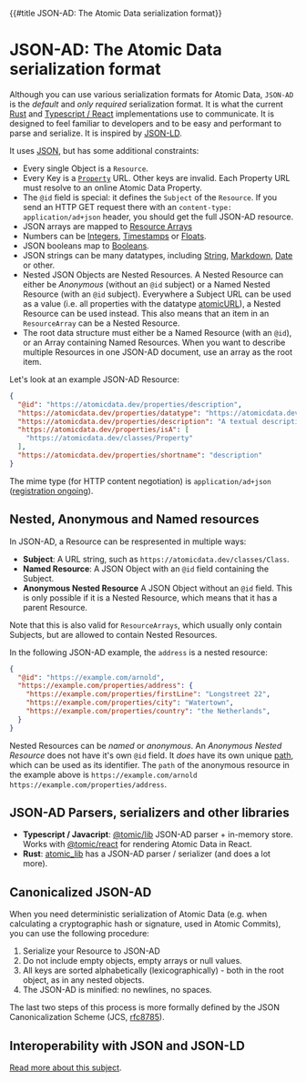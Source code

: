 {{#title JSON-AD: The Atomic Data serialization format}}
# JSON-AD: The Atomic Data serialization format

Although you can use various serialization formats for Atomic Data, `JSON-AD` is the _default_ and _only required_ serialization format.
It is what the current [Rust](https://github.com/joepio/atomic) and [Typescript / React](https://github.com/joepio/atomic-data-browser) implementations use to communicate.
It is designed to feel familiar to developers and to be easy and performant to parse and serialize.
It is inspired by [JSON-LD](https://json-ld.org/).

It uses [JSON](https://www.ecma-international.org/publications-and-standards/standards/ecma-404/), but has some additional constraints:

- Every single Object is a `Resource`.
- Every Key is a [`Property`](https://atomicdata.dev/classes/Property) URL. Other keys are invalid. Each Property URL must resolve to an online Atomic Data Property.
- The `@id` field is special: it defines the `Subject` of the `Resource`. If you send an HTTP GET request there with an `content-type: application/ad+json` header, you should get the full JSON-AD resource.
- JSON arrays are mapped to [Resource Arrays](https://atomicdata.dev/datatypes/resourceArray)
- Numbers can be [Integers](https://atomicdata.dev/datatypes/integer), [Timestamps](https://atomicdata.dev/datatypes/timestamp) or [Floats](https://atomicdata.dev/datatypes/float).
- JSON booleans map to [Booleans](https://atomicdata.dev/datatypes/boolean).
- JSON strings can be many datatypes, including [String](https://atomicdata.dev/datatypes/string), [Markdown](https://atomicdata.dev/datatypes/markdown), [Date](https://atomicdata.dev/datatypes/date) or other.
- Nested JSON Objects are Nested Resources. A Nested Resource can either be _Anonymous_ (without an `@id` subject) or a Named Nested Resource (with an `@id` subject). Everywhere a Subject URL can be used as a value (i.e. all properties with the datatype [atomicURL](https://atomicdata.dev/datatypes/atomicURL)), a Nested Resource can be used instead. This also means that an item in an `ResourceArray` can be a Nested Resource.
- The root data structure must either be a Named Resource (with an `@id`), or an Array containing Named Resources. When you want to describe multiple Resources in one JSON-AD document, use an array as the root item.

Let's look at an example JSON-AD Resource:

```json
{
  "@id": "https://atomicdata.dev/properties/description",
  "https://atomicdata.dev/properties/datatype": "https://atomicdata.dev/datatypes/markdown",
  "https://atomicdata.dev/properties/description": "A textual description of something. When making a description, make sure that the first few words tell the most important part. Give examples. Since the text supports markdown, you're free to use links and more.",
  "https://atomicdata.dev/properties/isA": [
    "https://atomicdata.dev/classes/Property"
  ],
  "https://atomicdata.dev/properties/shortname": "description"
}
```

The mime type (for HTTP content negotiation) is `application/ad+json` ([registration ongoing](https://github.com/ontola/atomic-data-docs/issues/60)).

## Nested, Anonymous and Named resources

In JSON-AD, a Resource can be respresented in multiple ways:

- **Subject**: A URL string, such as `https://atomicdata.dev/classes/Class`.
- **Named Resource**: A JSON Object with an `@id` field containing the Subject.
- **Anonymous Nested Resource** A JSON Object without an `@id` field. This is only possible if it is a Nested Resource, which means that it has a parent Resource.

Note that this is also valid for `ResourceArrays`, which usually only contain Subjects, but are allowed to contain Nested Resources.

In the following JSON-AD example, the `address` is a nested resource:

```json
{
  "@id": "https://example.com/arnold",
  "https://example.com/properties/address": {
    "https://example.com/properties/firstLine": "Longstreet 22",
    "https://example.com/properties/city": "Watertown",
    "https://example.com/properties/country": "the Netherlands",
  }
}
```

Nested Resources can be _named_ or _anonymous_. An _Anonymous Nested Resource_ does not have it's own `@id` field.
It _does_ have its own unique [path](./paths.md), which can be used as its identifier.
The `path` of the anonymous resource in the example above is `https://example.com/arnold https://example.com/properties/address`.

## JSON-AD Parsers, serializers and other libraries

- **Typescript / Javacript**: [@tomic/lib](https://www.npmjs.com/package/@tomic/lib) JSON-AD parser + in-memory store. Works with [@tomic/react](https://www.npmjs.com/package/@tomic/lib) for rendering Atomic Data in React.
- **Rust**: [atomic_lib](https://crates.io/crates/atomic_lib) has a JSON-AD parser / serializer (and does a lot more).

## Canonicalized JSON-AD

When you need deterministic serialization of Atomic Data (e.g. when calculating a cryptographic hash or signature, used in Atomic Commits), you can use the following procedure:

1. Serialize your Resource to JSON-AD
1. Do not include empty objects, empty arrays or null values.
1. All keys are sorted alphabetically (lexicographically) - both in the root object, as in any nested objects.
1. The JSON-AD is minified: no newlines, no spaces.

The last two steps of this process is more formally defined by the JSON Canonicalization Scheme (JCS, [rfc8785](https://tools.ietf.org/html/rfc8785)).

## Interoperability with JSON and JSON-LD

[Read more about this subject](../interoperability/json.md).
